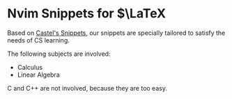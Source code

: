 # Nvim Snippets for $\LaTeX

Based on [Castel's Snippets](https://castel.dev/post/lecture-notes-1/),
our snippets are specially tailored to satisfy the needs of CS learning.

The following subjects are involved:

- Calculus
- Linear Algebra

C and C++ are not involved, because they are too easy.
